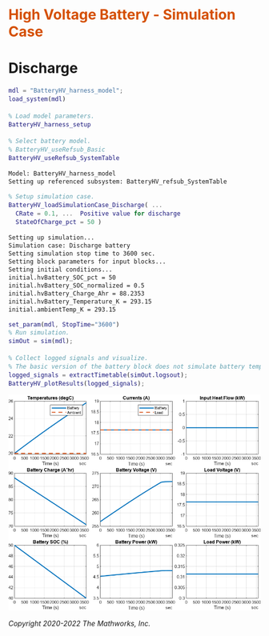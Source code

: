 
# <span style="color:rgb(213,80,0)">High Voltage Battery \- Simulation Case</span>

# Discharge
```matlab
mdl = "BatteryHV_harness_model";
load_system(mdl)

% Load model parameters.
BatteryHV_harness_setup

% Select battery model.
% BatteryHV_useRefsub_Basic
BatteryHV_useRefsub_SystemTable
```

```matlabTextOutput
Model: BatteryHV_harness_model
Setting up referenced subsystem: BatteryHV_refsub_SystemTable
```

```matlab
% Setup simulation case.
BatteryHV_loadSimulationCase_Discharge( ...
  CRate = 0.1, ...  Positive value for discharge
  StateOfCharge_pct = 50 )
```

```matlabTextOutput
Setting up simulation...
Simulation case: Discharge battery
Setting simulation stop time to 3600 sec.
Setting block parameters for input blocks...
Setting initial conditions...
initial.hvBattery_SOC_pct = 50
initial.hvBattery_SOC_normalized = 0.5
initial.hvBattery_Charge_Ahr = 88.2353
initial.hvBattery_Temperature_K = 293.15
initial.ambientTemp_K = 293.15
```

```matlab
set_param(mdl, StopTime="3600")
% Run simulation.
simOut = sim(mdl);

% Collect logged signals and visualize.
% The basic version of the battery block does not simulate battery temperature.
logged_signals = extractTimetable(simOut.logsout);
BatteryHV_plotResults(logged_signals);
```

<center><img src="media/BatteryHV_Case_Discharge_media/figure_0.png" width="702" alt="figure_0.png"></center>


*Copyright 2020\-2022 The Mathworks, Inc.*

